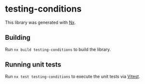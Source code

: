 # testing-conditions

This library was generated with [Nx](https://nx.dev).

## Building

Run `nx build testing-conditions` to build the library.

## Running unit tests

Run `nx test testing-conditions` to execute the unit tests via [Vitest](https://vitest.dev/).
